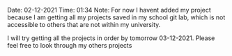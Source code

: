 Date: 02-12-2021
Time: 01:34
Note:
For now I havent added my project because I am getting all my projects saved 
in my school git lab, which is not accessible to others that are not within
my university.

I will try getting all the projects in order by tomorrow 03-12-2021.
Please feel free to look through my others projects

